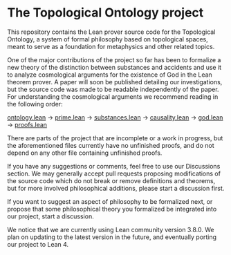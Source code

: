 # The Topological Ontology project

This repository contains the Lean prover source code for the Topological Ontology,
a system of formal philosophy based on topological spaces, meant to serve as a foundation for metaphysics and other
related topics. 

One of the major contributions of the project so far has been to formalize a new theory of the distinction between substances and accidents and use it to analyze cosmological arguments for the existence of God in the Lean theorem prover. A paper will soon be published detailing our investigations, but the source code was made to be readable independently of the paper. For understanding the cosmological arguments we recommend reading in the following order:

[ontology.lean](src/ontology.lean) → [prime.lean](/src/prime.lean) → [substances.lean](/src/substances.lean) → 
[causality.lean](src/metaphysics/causality.lean) → [god.lean](src/theology/natural/god.lean) → [proofs.lean](src/theology/natural/proofs.lean)

There are parts of the project that are incomplete or a work in progress, but the aforementioned files currently have no unfinished proofs, and do not depend on any other file containing unfinished proofs.

If you have any suggestions or comments, feel free to use our Discussions section. We may generally accept pull requests proposing modifications of the source code which do not break or remove definitions and theorems, but for more involved philosophical additions, please start a discussion first.

If you want to suggest an aspect of philosophy to be formalized next, or propose that some philosophical theory you formalized be integrated into our project, start a discussion.

We notice that we are currently using Lean community version 3.8.0. We plan on updating to the latest version in the future, and eventually porting our project to Lean 4.